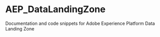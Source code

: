 # AEP_DataLandingZone
Documentation and code snippets for Adobe Experience Platform Data Landing Zone
